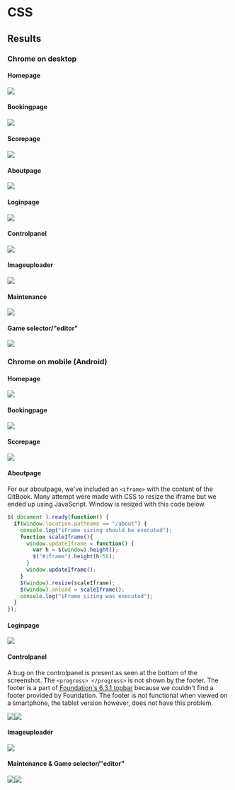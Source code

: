 # CSS

## Results

### Chrome on desktop

#### Homepage

![](/assets/homepage.jpg)

#### Bookingpage

![](/assets/booking.jpg)

#### Scorepage

#### ![](/assets/scores.jpg)

#### Aboutpage

![](/assets/about.jpg)

#### Loginpage

![](/assets/login.jpg)

#### Controlpanel

![](/assets/controlpanel.jpg)

#### Imageuploader

![](/assets/upload.jpg)

#### Maintenance

![](/assets/maintenance.jpg)

#### Game selector/"editor"

![](/assets/editgame-booking.jpg)

### Chrome on mobile \(Android\)

#### Homepage

![](/assets/m.homepage.jpg)

#### Bookingpage

![](/assets/m.booking.jpg)

#### Scorepage

![](/assets/m.scores.jpg)

#### Aboutpage

For our aboutpage, we've included an `<iframe>` with the content of the GitBook. Many attempt were made with CSS to resize the iframe but we ended up using JavaScript. Window is resized with this code below.

```js
$( document ).ready(function() {
  if(window.location.pathname == "/about") {
    console.log("iFrame sizing should be executed");
    function scaleIframe(){
      window.updateIframe = function() {
        var h = $(window).height();
        $("#iframe").height(h-56);
      }
      window.updateIframe();
    }
    $(window).resize(scaleIframe);
    $(window).onload = scaleIframe();
    console.log("iFrame sizing was executed");
  }
});
```

#### Loginpage

![](/assets/m.login.jpg)

#### Controlpanel

A bug on the controlpanel is present as seen at the bottom of the screenshot. The `<progress> </progress>` is not shown by the footer. The footer is a part of [Foundation's 6.3.1 topbar](http://foundation.zurb.com/sites/docs/top-bar.html "Documentation Foundation Topbar") because we couldn't find a footer provided by Foundation. The footer is not functional when viewed on a smartphone, the tablet version however, does not have this problem.

![](/assets/m.controlpanel1.jpg)![](/assets/m.controlpanel2.jpg)

#### Imageuploader

![](/assets/m.upload.jpg)

#### Maintenance & Game selector/"editor"

![](/assets/m.maintenance.jpg)![](/assets/m.game-booking-editor.jpg)

